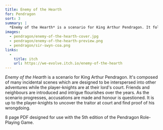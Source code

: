 ```yaml
---
title: Enemy of the Hearth
for: Pendragon
sort: 3
summary: |
  *Enemy of the Hearth* is a scenario for King Arthur Pendragon. It follows the fate of a knight and their fluctuating wealth and poverty.
images:
  - pendragon/enemy-of-the-hearth-cover.jpg
  - pendragon/enemy-of-the-hearth-preview.png
  - pendragon/sir-swyn-coa.png
links:
  -
    title: itch
    url: https://we-evolve.itch.io/enemy-of-the-hearth
---
```


*Enemy of the Hearth* is a scenario for King Arthur Pendragon. It's composed of many incidental scenes which are designed to be interspersed into other adventures while the player-knights are at their lord's court. Friends and neighbours are introduced and intrigue flourishes over the years. As the scenario progresses, accusations are made and honour is questioned. It is up to the player-knights to uncover the traitor at court and find proof of his wrongdoing.

8 page PDF designed for use with the 5th edition of the Pendragon Role-Playing Game.